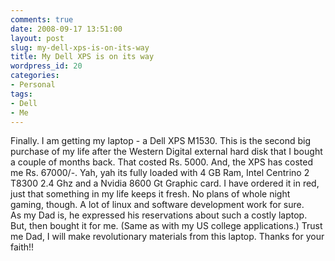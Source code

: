 ```yaml
---
comments: true
date: 2008-09-17 13:51:00
layout: post
slug: my-dell-xps-is-on-its-way
title: My Dell XPS is on its way
wordpress_id: 20
categories:
- Personal
tags:
- Dell
- Me
---
```


Finally. I am getting my laptop - a Dell XPS M1530. This is the second big purchase of my life after the Western Digital external hard disk that I bought a couple of months back. That costed Rs. 5000. And, the XPS has costed me Rs. 67000/-. Yah, yah its fully loaded with 4 GB Ram, Intel Centrino 2 T8300 2.4 Ghz and a Nvidia 8600 Gt Graphic card. I have ordered it in red, just that something in my life keeps it fresh. No plans of whole night gaming, though. A lot of linux and software development work for sure.   
As my Dad is, he expressed his reservations about such a costly laptop. But, then bought it for me. (Same as with my US college applications.) Trust me Dad, I will make revolutionary materials from this laptop. Thanks for your faith!!

